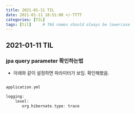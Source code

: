 ```yaml
---
title: 2021-01-11 TIL
date: 2021-01-11 18:51:00 +/-TTTT
categories: [TIL]
tags: [til]     # TAG names should always be lowercase
---
```

 
## 2021-01-11 TIL

### jpa query parameter 확인하는법
- 아래와 같이 설정하면 파라미터가 보임. 확인해봤음.
```groovy

application.yml

logging:
    level:
       org.hibernate.type: trace            

```